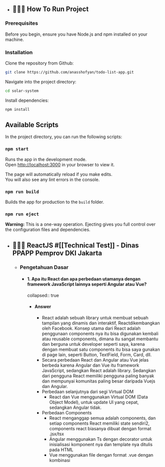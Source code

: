 - ## 🧑🏻‍💻 How To Run Project

### Prerequisites

Before you begin, ensure you have Node.js and npm installed on your machine.

### Installation

Clone the repository from Github:

```bash
git clone https://github.com/anasshofyan/todo-list-app.git
```

Navigate into the project directory:

```bash
cd solar-system
```

Install dependencies:

```bash
npm install
```

## Available Scripts

In the project directory, you can run the following scripts:

### `npm start`

Runs the app in the development mode.\
Open [http://localhost:3000](http://localhost:3000) in your browser to view it.

The page will automatically reload if you make edits.\
You will also see any lint errors in the console.

### `npm run build`

Builds the app for production to the `build` folder.

### `npm run eject`

**Warning:** This is a one-way operation. Ejecting gives you full control over the configuration files and dependencies.

- ## 🧑🏻‍💻 ReactJS #[[Technical Test]] - Dinas PPAPP Pemprov DKI Jakarta

  - ### Pengetahuan Dasar
    - #### 1. Apa itu React dan apa perbedaan utamanya dengan framework JavaScript lainnya seperti Angular atau Vue?
      collapsed:: true
      - #### Answer
        - React adalah sebuah library untuk membuat sebuah tampilan yang dinamis dan interaktif, Reactdikembangkan oleh Facebook. Konsep utama dari React adalah penggunaan components nya itu bisa digunakan kembali atau reusable components, dimana itu sangat membantu dan berguna untuk developer seperti saya, karena dengan membuat satu components itu bisa saya gunakan di page lain, seperti Button, TextField, Form, Card, dll.
        - Secara perbedaan React dan Angular atau Vue jelas berbeda karena Angular dan Vue itu framework JavaScript, sedangkan React adalah library. Sedangkan dari pengguna React memiliki pengguna paling banyak dan mempunyai komunitas paling besar daripada Vuejs dan Angular.
        - Perbedaan selanjutnya dari segi Virtual DOM
          - React dan Vue menggunakan Virtual DOM (Data Object Model), untuk update UI yang cepat, sedangkan Angular tidak.
        - Perbedaan Components
          - React menganggap semua adalah components, dan setiap components React memiliki state sendiri2, components react biasanya dibuat dengan format .jsx/tsx
          - Angular menggunakan Ts dengan decorator untuk inisialisasi komponent nya dan template nya ditulis pada HTML
          - Vue menggunakan file dengan format .vue dengan kombinasi <template>, <script>, dan <style>.
        - Perbedaan dari Arsitektur
          - React sebagai library maka fokus nya ke tampilan dan menggunakan components sebagai blok renderingnya, kemudian hanya menangani layer tampilan dan banyak mengandalkan library lain.
          - Angular sebagai framework maka angular mempunyai framework yang lebgkap dibandingkan reactjs, state, routing, communication server sudah termasuk didalamnya.
          - Vue sebetulnya juga mirip dengan react, tetapi mempunyai state management sendiri seperti Vuex dan Vue Router
    - #### 2. Jelaskan konsep Virtual DOM dan bagaimana React menggunakannya untuk meningkatkan performa aplikasi.
      collapsed:: true
      - #### Answer
        - DOM (Data Object Model) adalah sebuah represntasi sebuah object dari sebuah html diubah menjadi object pada browser kemudian ditampilkan ke ui nya
        - Cara kerja DOM di React
          - Aplikasi pertama kali dijalankan, react akan membuat virtual DOM yang mencerminkan struktur dari UI aplikasi nya.
          - Ketika ada perubahan pada data atau state, react akan merender ulang virtual DOM yang baru sesuai dengan apa yang berubah
          - React akan membandingkan (diffing) dengan virtual DOM baru dengan yang lama, untuk mengetahui bagaian mana ui yang kira2 terupdate.
          - Setelah tau dimana perbedaannya, react hanya akan mengubah bagian yang perlu di DOM aslinya, proses itu namanya reconciliation.
          - Dengan mengupdate bagian berubah, maka viirtual DOM bisa mengurangi manipulasi DOM langsung sehingga bisa meningkatkann performa aplikasui
        - Performa
          - Dengan mengurangi proses operasi pada DOM, virtual DOM membuat update yang lebih cepat dan efisian
          - Dengan hanya memperbarui elemen yang berubah saja, vierual DOM akan meminimalkan update yang tidak perlu, sehingga itu sangat berguna pada aplikasi UI yang kompleks
  - ### Pemahaman Komponen

    - #### 3. Apa itu komponen dalam React? Jelaskan perbedaan antara komponen fungsional dan komponen kelas.

      - #### Answer

        - Components adalah sebuah blok atau susunan yang bisa membentuk sebuah UI pada react
        - Perbedaaan Function Components dan Class Components

          - Function Components adalah komponent yang difefinisikan sebagai fungsi pada js, dan bisa menerima parameter berupa props dan mengembalikan sebuah elemen pada react.
            - Pada function components untuk state dan Lifecycle, menggunakan hook seperti `useState` (untuk menyimpan state), `useEffect` (untuk menjalankan atau pertama kali di render atau ada update state akan berfungsi)
            - ```jsx
              function FuncComponents(props) {
                return <h1>Hello, {props.name}</h1>;
              }
              ```
          - Class Components adalah komponen yang difenisikan sebagai kelas js yang memperluaas `React.Component` dan harus memiliki method `render` untuk return element react

            - State dan Lifecycle nya memiliki state internal yang di inisialisasi dalam constructor dan bisa mengakses method seperti `componentDidMount`, dan `componentDidUpdate`, dan `componentWillUnmount`.
            - ```jsx
              class ClassComponents extends React.Component {
                constructor(props) {
                  super(props);
                  this.state = { name: "World" };
                }

                render() {
                  return <h1>Hello, {this.props.name}</h1>;
                }
              }
              ```

          -

        -

    - #### 4. Bagaimana cara membuat komponen stateless dan stateful dalam React? Berikan contoh kode sederhana.

      collapsed:: true

      - #### Answer

        - Statless
          collapsed:: true

          - ```jsx
            function Profile(props) {
              return (
                <h1>
                  Halo, {props.name}, I`m {props.title}!
                </h1>
              );
            }

            <Profile name="Anas SMF" title="Frontend Dev" />;
            ```

        - Statefull
          collapsed:: true

          - ```jsx
            function CounterIncrement() {
              const [count, setCount] = useState(0);

              const incrementCount = () => {
                setCount(count + 1);
              };

              return (
                <div>
                  <p>Count: {count}</p>
                  <button onClick={incrementCount}>Add</button>
                </div>
              );
            }
            ```

        -

    - #### 5. Jelaskan konsep props dan state dalam React. Apa perbedaan utama antara keduanya?
      collapsed:: true
      - #### Answer
        - Props (properties), sebuah object atau sebuah fungsi yang berisi sebuah data yang diteruskan dari component parent ke components child
        - State adalah obejct yang digunakan untuk menyimpan data yang dimiliki dan bisa diatur oleh components itu sendiri.

  - ### State Management

    collapsed:: true

    - #### 6. Apa itu state lifting dan kapan Anda perlu menggunakannya?

      collapsed:: true

      - #### Answer

        - State lifiting adalah konsep dalam react yang dimana state yang dibutuhkan oleh beberapa komponent child itu di pindahkan (diangkat) ke komponent parent bersama component itu, kemudian component parent itu yang kemudian mengelola state dan meneruskan data serta fungsi oleh komponent chuld melalui props.
        - Contoh
          collapsed:: true

          - ```jsx
            function TextField({ value, onChange }) {
              return (
                <input
                  type="text"
                  value={value}
                  onChange={(e) => onChange(e.target.value)}
                />
              );
            }
            ```
          - ```jsx
            function Display({ value }) {
              return <p>Input: {value}</p>;
            }
            ```
          - ```jsx
            function ParentComponent() {
              const [inputValue, setInputValue] = useState("");

              return (
                <div>
                  <TextField value={inputValue} onChange={setInputValue} />
                  <Display value={inputValue} />
                </div>
              );
            }
            ```

        - Penggunaanya jika ada beberapa compinent perlu berbagi atau menyingkronkan state yang sama. dan memastikan konsistensi data seluruh komponent yang membutuhkannya.

    - #### 7. Apa itu Context API dalam React dan kapan sebaiknya digunakan?
      - #### Answer
        - Context API adalah sebuah mekanisme untuk berbagi data antar komponen tanpa harus melewati props secara manual (props drilling) pada setiap tingkat komponen. Digunakan ketika ada banyak komponent yang memerlukan akses data yang sama dan menghindari props drilling, konsep nya mirip dengan state management
    - #### 8. Jelaskan bagaimana Redux bekerja dan bagaimana ia dapat digunakan dalam aplikasi React. Berikan contoh singkat pengaturan Redux store.

      collapsed:: true

      - #### Answer

        collapsed:: true

        - Redux adalah library state management, sering digunakan pada React. Redux menyediakan cara untuk mengelola state secara global dalam sebuah store yang terpusat, cocok untuk aplikasi yang sangat kompleks.

          - Cara kerja redux
            - Seluruh state app disimpan dalam satu object js, yang biasa disebut sebagai store, sehingga membuat state mudah diakses
            - State hanya bisa diubah dengan mengirimkan `action` yang mendeskripsikan perubahan yang diinginkan. Action adalah objkect yang memiliki props `type`, dan `payload`
            - Untuk menentukan state yang harus diubah terhahdap action, maka redux menggunakan `reducer` yaitu fungsu untuk mengambil state sebelelumnya dan action sebagai argumen, dan return state baru.
          - ## Contoh

            ```jsx
            /// store.js
            import { createStore } from "redux";
            import rootReducer from "./reducers";

            const store = createStore(rootReducer);

            export default store;
            ```

            - ```jsx
              /// reducers.js
              const initialState = {
                counter: 0,
              };

              function counterReducer(state = initialState, action) {
                switch (action.type) {
                  case "INCREMENT":
                    return {
                      ...state,
                      counter: state.counter + 1,
                    };
                  case "DECREMENT":
                    return {
                      ...state,
                      counter: state.counter - 1,
                    };
                  default:
                    return state;
                }
              }

              export default counterReducer;
              ```

            - ```jsx
              /// actions.js
              export const increment = () => ({
                type: "INCREMENT",
              });

              export const decrement = () => ({
                type: "DECREMENT",
              });
              ```

            - ```jsx
              ///app.js / main.js
              import React from "react";
              import ReactDOM from "react-dom";
              import { Provider } from "react-redux";
              import App from "./App";
              import store from "./store";

              ReactDOM.render(
                <Provider store={store}>
                  <App />
                </Provider>,
                document.getElementById("root"),
              );
              ```

            - ```jsx
              /// home.js
              import React from "react";
              import { useSelector, useDispatch } from "react-redux";
              import { increment, decrement } from "./actions";

              function Home() {
                const counter = useSelector((state) => state.counter);
                const dispatch = useDispatch();

                return (
                  <div>
                    <h1>Counter: {counter}</h1>
                    <button onClick={() => dispatch(increment())}>
                      Increment
                    </button>
                    <button onClick={() => dispatch(decrement())}>
                      Decrement
                    </button>
                  </div>
                );
              }

              export default Home;
              ```

  - ### Lifecycle Methods

    collapsed:: true

    - #### 9. Sebutkan beberapa lifecycle methods dalam React class components dan jelaskan kapan masing-masing dipanggil.
      - #### Answer
        - `constructor(props)` dipanggil saat component dibuat pertama kali, dan untuk inisialisasi state
        - `componentDidMount()` dipanggil saat component dirender ke DOM, biasanya digunakan untuk fetchAPI dan event listener
        - `componentDidUpdate(prevProps, prevState)` dipanggil setelah component di perbarui, dan digunakan untuk menangani perubahan bedasarkan props atau state baru
        - `componentWillUnmount` dipanggil sebelum komponent dihapus oleh DOM, biasanya digunakan untuk membersihkan event listener dan mengnentikan proess async
    - #### 10. Bagaimana cara menggunakan hooks seperti useEffect untuk mensimulasikan lifecycle methods dalam functional components? Berikan contoh.

      - #### Answer

        ## collapsed:: true

        ```jsx
        useEffect(() => {
          // componentDidMount
          fetch("https://api.example.com/data")
            .then((response) => response.json())
            .then((data) => setData(data));
        }, []);
        ```

        - ```jsx
          useEffect(() => {
            // componentDidUpdate
            fetch(`https://api.example.com/data/${id}`)
              .then((response) => response.json())
              .then((data) => setData(data));
          }, [id]); // jika ada id yang berubah dia akan beroperasi
          ```
        - ```jsx
          useEffect(() => {
            const interval = setInterval(() => {
              setCount((prevCount) => prevCount + 1);
            }, 1000);

            // componentWillUnmount
            return () => clearInterval(interval);
          }, []);
          ```

  - ### Routing
    collapsed:: true
    - #### 11. Bagaimana cara mengimplementasikan routing dalam aplikasi React menggunakan react-router
      dom? Jelaskan dan berikan contoh.
    - #### 12. Bagaimana cara menangani protected routes dalam React?
  - ### Forms dan Validasi

    collapsed:: true

    - #### 13. Bagaimana cara mengelola form input dalam React? Berikan contoh penggunaan controlled components.

      collapsed:: true

      - #### Answer

        - pertama saya membuat state untuk menyimpan data input
        - membuat fungsi handleCnagne untuk memasukan data kedalam state
        - ## membuat fungsi handleSubmit untuk mengirimkan data seluruhnya ke endpoint

          ```jsx
          import React, { useState } from "react";

          function RegisterForm() {
            const [formData, setFormData] = useState({
              username: "",
              email: "",
              password: "",
            });

            const handleChange = (event) => {
              const { name, value } = event.target;
              setFormData({
                ...formData,
                [name]: value,
              });
            };

            const handleSubmit = (event) => {
              event.preventDefault();
              alert(`Form submitted: ${JSON.stringify(formData)}`);
            };

            return (
              <form onSubmit={handleSubmit}>
                <label>
                  Username:
                  <input
                    type="text"
                    name="username"
                    value={formData.username}
                    onChange={handleChange}
                  />
                </label>
                <br />
                <label>
                  Email:
                  <input
                    type="email"
                    name="email"
                    value={formData.email}
                    onChange={handleChange}
                  />
                </label>
                <br />
                <label>
                  Password:
                  <input
                    type="password"
                    name="password"
                    value={formData.password}
                    onChange={handleChange}
                  />
                </label>
                <br />
                <button type="submit">Submit</button>
              </form>
            );
          }

          export default RegisterForm;
          ```

    - #### 14. Bagaimana cara melakukan validasi form dalam React? Berikan contoh penggunaan library seperti Formik atau React Hook Form.

      collapsed:: true

      - #### Answer

        - disini saya menggunakan Formik
        - ```jsx
          import React from "react";
          import { Formik, Form, Field, ErrorMessage } from "formik";
          import * as Yup from "yup";

          // melakukan inisialisasi state
          const initialValues = {
            name: "",
            email: "",
            password: "",
          };

          // validasi menggunakan yup, validasinya bisa required, regex, type data dll
          const validationSchema = Yup.object({
            name: Yup.string().required("Nama harus diisi"),
            email: Yup.string()
              .email("Email tidak valid")
              .required("Email harus diisi"),
            password: Yup.string()
              .min(6, "Password minimal 6 karakter")
              .required("Password harus diisi"),
          });

          // untuk mengirimkan semua data ke endpoint
          const onSubmit = (values) => {
            console.log(values);
          };

          const RegisterForm = () => (
            <Formik
              initialValues={initialValues}
              validationSchema={validationSchema}
              onSubmit={onSubmit}
            >
              <Form>
                <div>
                  <label htmlFor="name">Nama</label>
                  <Field type="text" id="name" name="name" />
                  <ErrorMessage name="name" component="div" />
                </div>

                <div>
                  <label htmlFor="email">Email</label>
                  <Field type="email" id="email" name="email" />
                  <ErrorMessage name="email" component="div" />
                </div>

                <div>
                  <label htmlFor="password">Password</label>
                  <Field type="password" id="password" name="password" />
                  <ErrorMessage name="password" component="div" />
                </div>

                <button type="submit">Submit</button>
              </Form>
            </Formik>
          );

          export default RegisterForm;
          ```

  - ### Integrasi dengan Backend

    collapsed:: true

    - #### 15. Bagaimana cara melakukan fetch data dari API dalam React? Jelaskan dengan contoh menggunakan fetch atau axios.

      - #### Answer

        ## collapsed:: true

        ```jsx
        import React, { useState, useEffect } from "react";

        const FetchAPI = () => {
          const [data, setData] = useState(null); // untuk menyimpan data
          const [loading, setLoading] = useState(true); // loading

          useEffect(() => {
            // fungsi untuk menjalankan fetch pada endpoint
            const fetchData = async () => {
              try {
                const response = await fetch("https://api.com/data");
                if (!response.ok) {
                  throw new Error("Jaringan bermasalah");
                }
                const jsonData = await response.json();
                setData(jsonData);
                setLoading(false);
              } catch (error) {
                console.error("Tidak bisa fetch data: ", error);
                setLoading(false);
              }
            };

            fetchData(); // akan dijalankan ketika pertama kali dirender
          }, []);

          if (loading) {
            return <p>Loading...</p>;
          }

          return (
            <div>
              {data && (
                <ul>
                  // data akan di tampilkan disini
                  {data.map((item) => (
                    <li key={item.id}>{item.name}</li>
                  ))}
                </ul>
              )}
            </div>
          );
        };

        export default FetchAPI;
        ```

    - #### 16. Bagaimana cara mengelola state global untuk data yang diambil dari API?

      - #### Answer

        - Disini saya menggunakan context untuk menyimpan result dari endpoint
        - ```jsx
          // DataContsxt.js
          import React, {
            createContext,
            useState,
            useContext,
            useEffect,
          } from "react";

          // pertama inisialisasi dengan membuat DataContext dengan createContext
          const DataContext = createContext();

          export const useDataContext = () => useContext(DataContext);

          export const DataProvider = ({ children }) => {
            const [data, setData] = useState(null);
            const [loading, setLoading] = useState(true);

            useEffect(() => {
              // fungsi untuk fetch data
              const fetchData = async () => {
                try {
                  const response = await fetch("https://api.com/data");
                  if (!response.ok) {
                    throw new Error("Jaringan error");
                  }
                  const jsonData = await response.json();
                  setData(jsonData);
                  setLoading(false);
                } catch (error) {
                  console.error("Gagal fetch data: ", error);
                  setLoading(false);
                }
              };

              fetchData(); // dijalankan ketika pertama kali di render
            }, []);

            return (
              <DataContext.Provider value={{ data, loading }}>
                {children}
              </DataContext.Provider>
            );
          };

          //cara penggunaan
          // tinggal import saja di component yang akan digunakan utnik menampilkan data, dan bisa diakses secara global
          const { data, loading } = useDataContext();
          ```

  - ### Optimisasi dan Best Practices

    collapsed:: true

    - #### 17. Apa itu code splitting dan bagaimana cara menerapkannya dalam aplikasi React?

      collapsed:: true

      - #### Answer

        - ## Code spiliting adalah teknik untuk memisahkan code app menjadi bagian-bagian yang lebih kecil, dan kemudian bisa di load secara terpisah-pisah sesuai dengan kebutuhan, tujuannya adalah untuk meningkatkan perofma dan mempercepat waktu render.

          ```jsx
          import React, { useState } from "react";

          const ComponentSpliting = () => {
            const [isComponentLoaded, setIsComponentLoaded] = useState(false);

            const loadComponent = async () => {
              const { default: ProfileComponent } = await import(
                "./ProfileComponent"
              );
              setIsComponentLoaded(true);
            };

            return (
              <div>
                // ProfileComponent akan tampil jika di klik
                <button onClick={loadComponent}>Tampilkan Profile</button>
                {isComponentLoaded && <ProfileComponent />}
              </div>
            );
          };

          export default ComponentSpliting;

          // prosesnya ketika pertama kali di render, ProfileCompinent tidak ikut dirender, ketika di klik maka akan dirender, itu akan mempercepat proses rendering dan performa aplikasi
          ```

    - #### 18. Jelaskan cara mengoptimalkan performa aplikasi React, misalnya dengan memoization atau penggunaan React.memo.

      collapsed:: true

      - #### Answer

        collapsed:: true

        - ## Memoization adalah teknik untuk menyimpan hasil dari proses calculate computed (seperti penghitungan berulang atau pemanggilan API) sehingga hasilnya dapat di-cache dan digunakan kembali saat input tidak berubah.

          ```jsx
          import React, { useState, useMemo } from "react";

          const ExpenseComponent = ({ count }) => {
            const calculateExpensiveValue = (count) => {
              console.log("Computing expensive value...");
              let result = 0;
              for (let i = 0; i < count; i++) {
                result += i;
              }
              return result;
            }; // dari hasil calculateExpensiveValue akan disimpan dalam expensiveValue dan digunakan kembali saat count tidak berubah.

            const expensiveValue = useMemo(
              () => calculateExpensiveValue(count),
              [count],
            ); // digunakan untuk menghitung expensiveValue hanya jika count berubah.

            return (
              <div>
                <p>Count: {count}</p>
                <p>Expensive Value: {expensiveValue}</p>
              </div>
            );
          };

          export default ExpenseComponent;
          ```

    - #### 19. Apa itu lazy loading dan bagaimana cara menggunakannya dalam React? Berikan contoh.

      collapsed:: true

      - #### Answer

        - Lazy loading adalah teknik di mana komponen atau asset aplikasi dimuat secara dinamis hanya saat dibutuhkan, seperti code spliting. Hal ini membantu mengurangi waktu load awal aplikasi dengan memuat hanya bagian-bagian yang diperlukan saat user mengaksesnya, daripada memuat semuanya sekaligus.
          collapsed:: true

          - ```jsx
            import React, { Suspense } from "react";

            // Lazy load
            const LazyComponent = React.lazy(
              () => import("./LazyLoadComponents"),
            );

            const App = () => (
              <div>
                <h1>Home</h1>
                <Suspense fallback={<div>Loading...</div>}>
                  <LazyComponent />
                </Suspense>
              </div>
            );

            export default App;
            ```

  - ### Tes Koding Praktis
    collapsed:: true
    - #### 20. Berikan tugas untuk membuat aplikasi to-do list sederhana dengan fitur tambah, hapus, dan tandai sebagai selesai.
      - #### Answer
        - Link App [Planet | Todo List (todo-list-app-ten-snowy.vercel.app)](https://todo-list-app-ten-snowy.vercel.app/to-do)
        - Link Github [General (github.com)](https://github.com/anasshofyan/todo-list-app/settings)
        -
    - #### 21. Buat sebuah komponen yang mengambil data dari API dan menampilkan daftar item. Tambahkan fitur loading state dan error handling.
      - #### Answer
        - Link [Planet | List Eclipse (todo-list-app-ten-snowy.vercel.app)](https://todo-list-app-ten-snowy.vercel.app/)
        - Link Github [General (github.com)](https://github.com/anasshofyan/todo-list-app/settings)
  - ### Pertanyaan Problem Solving

    collapsed:: true

    - #### 22. Bagaimana Anda akan menangani kasus dimana sebuah komponen perlu mengakses data dari beberapa sumber sekaligus?

      collapsed:: true

      - #### Answer

        - Ketika ada case seperti itu, dan jika komponen perlu load data dari beberapa endpoint sekaligus tetapi tidak tergantung satu sama lain, saya menggunakan `useEffect` untuk memanggil fungsi pemanggilan API secara paralel.
        - #### Kemudian saya menggunakan `Promise.all` untuk memanggil endpoint secara paralel, dan `useState` digunakan untuk menyimpan data

          ```jsx
          const [data1, setData1] = useState(null);
          const [data2, setData2] = useState(null);

          useEffect(() => {
            const fetchData = async () => {
              const [response1, response2] = await Promise.all([
                axios.get("https://api.com/data1"),
                axios.get("https://api.com/data2"),
              ]);
              setData1(res1.data);
              setData2(res2.data);
            };

            fetchData();
          }, []);
          ```

    - #### 23. Apa yang akan Anda lakukan jika mendapati sebuah komponen yang terlalu besar dan sulit di-maintain? Bagaimana strategi Anda untuk memecah komponen tersebut?
      collapsed:: true
      - #### Answer
        - ![The guide to Atomic Design - Justinmind](https://assets.justinmind.com/wp-content/uploads/2021/01/atomic-design-what-it-is.png)
        - Disini saya akan menerapkan sebuah automic component, atomic adalah sebuag metodologi yang digunakan untuk mengorganisis component2 menjadi tingkatan yang lebnih kecil dan terpisah, mirip seperti struktur atom, molekul, organisme, template dan halaman.
          - Contoh
            - Atom -> component paling dasar
              - Button
              - Input
              - Label
            - Molecule -> terdiri dari beberapa atom yang digabungkan membentuk komponent yang komplekas
              - Form Login
              - Form Register
            - Organisme -> lenih komplekas dari molekul terdiri dari molekuk dan atau atom
              - User Profile
            - Template -> mengabungkan beberapa organisme
              - Dashboard Template
            - Page -> implementasi dari template
              - HomePage

  - ### Studi Kasus
    collapsed:: true
    - #### 24. Berikan sebuah studi kasus dimana Anda harus mengembangkan sebuah fitur baru dalam aplikasi React yang sudah ada. Bagaimana Anda akan merencanakan dan mengimplementasikan fitur tersebut?
      - #### Answer
        - Pertama saya akan analisa requirement terlebih dahulu, seperti deskripsi fiturnya, dan syarat fungsionalitasnya, dan non fungsionalitasi
        - Kemudian saya membuat plan untuk implementasi, seperti kira2 component apa saja yang akan digunakan, kemudian ada package atau library apa yang digunakan.
        - Kemudian saya akan implementasi
        - Setelah implementasi saya melakukan unit testing
        - Terakhir melakukan deployment ke staging agar bisa di test oleh QA
    - #### 25. Anda diberikan tugas untuk mengoptimalkan performa aplikasi React yang lambat. Langkah langkah apa yang akan Anda ambil untuk mengidentifikasi dan memperbaiki masalah performa tersebut?
      collapsed:: true
      - #### Answer
        - Disini saya menggunakan Lighthouse untuk mengoptimalkan peprforma karena tolls ini sangat lengjkap dan tahu dimana file atau memberikan saran apa yang harus diperbaiki.
          - Pertama menjalankan audit performa
          - Menganalisis hasil audit dari lighthouse
          - Menerapkan hasil rekomendasi dari lighthouse
          - menerapkan perbaikan
          - re-audit dan test lanjut
  - #### Espektasi Gaji
    - Dengan ekspektasi gaji saya sekarang sekitar 14.000.000 IDR netto. Ini tentu bisa di diskusikan.
